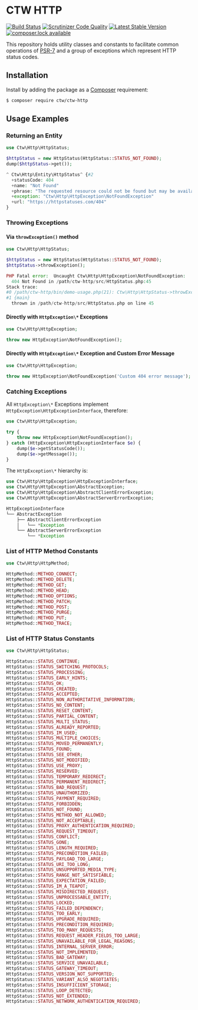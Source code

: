 # CTW HTTP

[![Build Status](https://scrutinizer-ci.com/g/jonathanmaron/ctw-http/badges/build.png?b=master)](https://scrutinizer-ci.com/g/jonathanmaron/ctw-http/build-status/master)
[![Scrutinizer Code Quality](https://scrutinizer-ci.com/g/jonathanmaron/ctw-http/badges/quality-score.png?b=master)](https://scrutinizer-ci.com/g/jonathanmaron/ctw-http/?branch=master)
[![Latest Stable Version](https://poser.pugx.org/ctw/ctw-http/v/stable)](https://packagist.org/packages/ctw/ctw-http)
[![composer.lock available](https://poser.pugx.org/ctw/ctw-http/composerlock)](https://packagist.org/packages/ctw/ctw-http)

This repository holds utility classes and constants to facilitate common operations of [PSR-7](https://www.php-fig.org/psr/psr-7/) and a group of exceptions which represent HTTP status codes.

## Installation

Install by adding the package as a [Composer](https://getcomposer.org) requirement:

```bash
$ composer require ctw/ctw-http
```
## Usage Examples

### Returning an Entity  

```php
use Ctw\Http\HttpStatus;

$httpStatus = new HttpStatus(HttpStatus::STATUS_NOT_FOUND);
dump($httpStatus->get());
```

```php
^ Ctw\Http\Entity\HttpStatus^ {#2
  +statusCode: 404
  +name: "Not Found"
  +phrase: "The requested resource could not be found but may be available again in the future."
  +exception: "Ctw\Http\HttpException\NotFoundException"
  +url: "https://httpstatuses.com/404"
}
```

### Throwing Exceptions

#### Via `throwException()` method

```php
use Ctw\Http\HttpStatus;

$httpStatus = new HttpStatus(HttpStatus::STATUS_NOT_FOUND);
$httpStatus->throwException();
```

```php
PHP Fatal error:  Uncaught Ctw\Http\HttpException\NotFoundException: 
  404 Not Found in /path/ctw-http/src/HttpStatus.php:45
Stack trace:
#0 /path/ctw-http/bin/demo-usage.php(21): Ctw\Http\HttpStatus->throwException()
#1 {main}
  thrown in /path/ctw-http/src/HttpStatus.php on line 45
```

#### Directly with `HttpException\*` Exceptions

```php
use Ctw\Http\HttpException;

throw new HttpException\NotFoundException();
```

#### Directly with `HttpException\*` Exception and Custom Error Message

```php
use Ctw\Http\HttpException;

throw new HttpException\NotFoundException('Custom 404 error message');
```

### Catching Exceptions

All `HttpException\*` Exceptions implement `HttpException\HttpExceptionInterface`, therefore:

```php
use Ctw\Http\HttpException;

try {
    throw new HttpException\NotFoundException();
} catch (HttpException\HttpExceptionInterface $e) {
    dump($e->getStatusCode());
    dump($e->getMessage());
}
```

The `HttpException\*` hierarchy is:

```php
use Ctw\Http\HttpException\HttpExceptionInterface;
use Ctw\Http\HttpException\AbstractException;
use Ctw\Http\HttpException\AbstractClientErrorException;
use Ctw\Http\HttpException\AbstractServerErrorException;

HttpExceptionInterface
└── AbstractException
    ├── AbstractClientErrorException
    │   └── *Exception
    └── AbstractServerErrorException
        └── *Exception
```

### List of HTTP Method Constants

```php
use Ctw\Http\HttpMethod;

HttpMethod::METHOD_CONNECT;
HttpMethod::METHOD_DELETE;
HttpMethod::METHOD_GET;
HttpMethod::METHOD_HEAD;
HttpMethod::METHOD_OPTIONS;
HttpMethod::METHOD_PATCH;
HttpMethod::METHOD_POST;
HttpMethod::METHOD_PURGE;
HttpMethod::METHOD_PUT;
HttpMethod::METHOD_TRACE;
```

### List of HTTP Status Constants

```php
use Ctw\Http\HttpStatus;

HttpStatus::STATUS_CONTINUE;
HttpStatus::STATUS_SWITCHING_PROTOCOLS;
HttpStatus::STATUS_PROCESSING;
HttpStatus::STATUS_EARLY_HINTS;
HttpStatus::STATUS_OK;
HttpStatus::STATUS_CREATED;
HttpStatus::STATUS_ACCEPTED;
HttpStatus::STATUS_NON_AUTHORITATIVE_INFORMATION;
HttpStatus::STATUS_NO_CONTENT;
HttpStatus::STATUS_RESET_CONTENT;
HttpStatus::STATUS_PARTIAL_CONTENT;
HttpStatus::STATUS_MULTI_STATUS;
HttpStatus::STATUS_ALREADY_REPORTED;
HttpStatus::STATUS_IM_USED;
HttpStatus::STATUS_MULTIPLE_CHOICES;
HttpStatus::STATUS_MOVED_PERMANENTLY;
HttpStatus::STATUS_FOUND;
HttpStatus::STATUS_SEE_OTHER;
HttpStatus::STATUS_NOT_MODIFIED;
HttpStatus::STATUS_USE_PROXY;
HttpStatus::STATUS_RESERVED;
HttpStatus::STATUS_TEMPORARY_REDIRECT;
HttpStatus::STATUS_PERMANENT_REDIRECT;
HttpStatus::STATUS_BAD_REQUEST;
HttpStatus::STATUS_UNAUTHORIZED;
HttpStatus::STATUS_PAYMENT_REQUIRED;
HttpStatus::STATUS_FORBIDDEN;
HttpStatus::STATUS_NOT_FOUND;
HttpStatus::STATUS_METHOD_NOT_ALLOWED;
HttpStatus::STATUS_NOT_ACCEPTABLE;
HttpStatus::STATUS_PROXY_AUTHENTICATION_REQUIRED;
HttpStatus::STATUS_REQUEST_TIMEOUT;
HttpStatus::STATUS_CONFLICT;
HttpStatus::STATUS_GONE;
HttpStatus::STATUS_LENGTH_REQUIRED;
HttpStatus::STATUS_PRECONDITION_FAILED;
HttpStatus::STATUS_PAYLOAD_TOO_LARGE;
HttpStatus::STATUS_URI_TOO_LONG;
HttpStatus::STATUS_UNSUPPORTED_MEDIA_TYPE;
HttpStatus::STATUS_RANGE_NOT_SATISFIABLE;
HttpStatus::STATUS_EXPECTATION_FAILED;
HttpStatus::STATUS_IM_A_TEAPOT;
HttpStatus::STATUS_MISDIRECTED_REQUEST;
HttpStatus::STATUS_UNPROCESSABLE_ENTITY;
HttpStatus::STATUS_LOCKED;
HttpStatus::STATUS_FAILED_DEPENDENCY;
HttpStatus::STATUS_TOO_EARLY;
HttpStatus::STATUS_UPGRADE_REQUIRED;
HttpStatus::STATUS_PRECONDITION_REQUIRED;
HttpStatus::STATUS_TOO_MANY_REQUESTS;
HttpStatus::STATUS_REQUEST_HEADER_FIELDS_TOO_LARGE;
HttpStatus::STATUS_UNAVAILABLE_FOR_LEGAL_REASONS;
HttpStatus::STATUS_INTERNAL_SERVER_ERROR;
HttpStatus::STATUS_NOT_IMPLEMENTED;
HttpStatus::STATUS_BAD_GATEWAY;
HttpStatus::STATUS_SERVICE_UNAVAILABLE;
HttpStatus::STATUS_GATEWAY_TIMEOUT;
HttpStatus::STATUS_VERSION_NOT_SUPPORTED;
HttpStatus::STATUS_VARIANT_ALSO_NEGOTIATES;
HttpStatus::STATUS_INSUFFICIENT_STORAGE;
HttpStatus::STATUS_LOOP_DETECTED;
HttpStatus::STATUS_NOT_EXTENDED;
HttpStatus::STATUS_NETWORK_AUTHENTICATION_REQUIRED;
```
